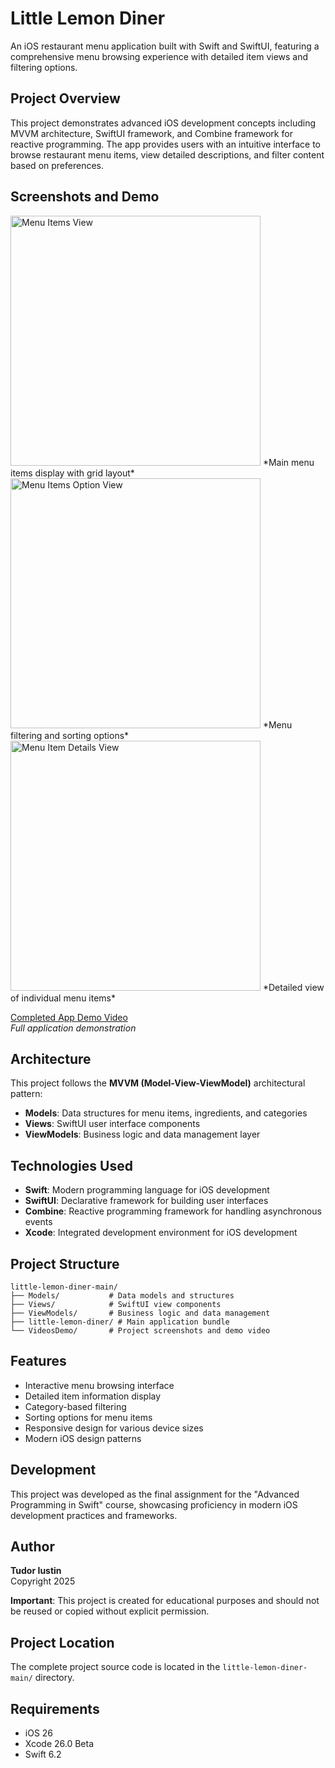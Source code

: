 # Little Lemon Diner

An iOS restaurant menu application built with Swift and SwiftUI, featuring a comprehensive menu browsing experience with detailed item views and filtering options.

## Project Overview

This project demonstrates advanced iOS development concepts including MVVM architecture, SwiftUI framework, and Combine framework for reactive programming. The app provides users with an intuitive interface to browse restaurant menu items, view detailed descriptions, and filter content based on preferences.

## Screenshots and Demo

<img src="VideosDemo/MenuItemsView.png" alt="Menu Items View" width="400"/>
*Main menu items display with grid layout*

<img src="VideosDemo/MenuItemsOptionView.png" alt="Menu Items Option View" width="400"/>
*Menu filtering and sorting options*

<img src="VideosDemo/MenuItemDetailsView.png" alt="Menu Item Details View" width="400"/>
*Detailed view of individual menu items*

[Completed App Demo Video](VideosDemo/CompletedApp.mov)  
*Full application demonstration*
## Architecture

This project follows the **MVVM (Model-View-ViewModel)** architectural pattern:

- **Models**: Data structures for menu items, ingredients, and categories
- **Views**: SwiftUI user interface components
- **ViewModels**: Business logic and data management layer

## Technologies Used

- **Swift**: Modern programming language for iOS development
- **SwiftUI**: Declarative framework for building user interfaces
- **Combine**: Reactive programming framework for handling asynchronous events
- **Xcode**: Integrated development environment for iOS development

## Project Structure

```
little-lemon-diner-main/
├── Models/           # Data models and structures
├── Views/            # SwiftUI view components
├── ViewModels/       # Business logic and data management
├── little-lemon-diner/ # Main application bundle
└── VideosDemo/       # Project screenshots and demo video
```

## Features

- Interactive menu browsing interface
- Detailed item information display
- Category-based filtering
- Sorting options for menu items
- Responsive design for various device sizes
- Modern iOS design patterns

## Development

This project was developed as the final assignment for the "Advanced Programming in Swift" course, showcasing proficiency in modern iOS development practices and frameworks.

## Author

**Tudor Iustin**  
Copyright 2025

**Important**: This project is created for educational purposes and should not be reused or copied without explicit permission.

## Project Location

The complete project source code is located in the `little-lemon-diner-main/` directory.

## Requirements

- iOS 26
- Xcode 26.0 Beta
- Swift 6.2

